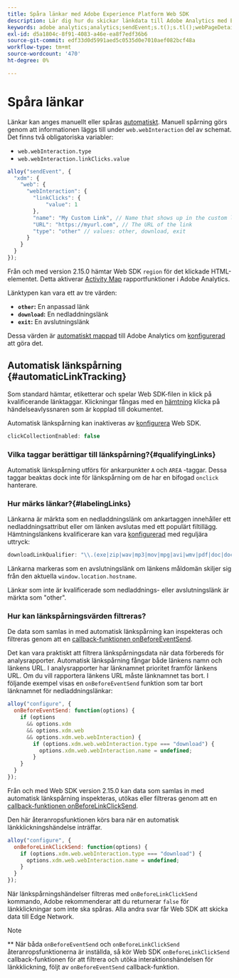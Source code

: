 ```yaml
---
title: Spåra länkar med Adobe Experience Platform Web SDK
description: Lär dig hur du skickar länkdata till Adobe Analytics med Experience Platform Web SDK
keywords: adobe analytics;analytics;sendEvent;s.t();s.tl();webPageDetails;pageViews;webInteraction;web Interaction;page views;link tracking;links;track links;clickCollection;click collection;
exl-id: d5a1804c-8f91-4083-a46e-ea8f7edf36b6
source-git-commit: edf33d0d5991aed5c0535d0e7010aef082bcf48a
workflow-type: tm+mt
source-wordcount: '470'
ht-degree: 0%

---
```


# Spåra länkar

Länkar kan anges manuellt eller spåras [automatiskt](#automaticLinkTracking). Manuell spårning görs genom att informationen läggs till under `web.webInteraction` del av schemat. Det finns två obligatoriska variabler:

* `web.webInteraction.type`
* `web.webInteraction.linkClicks.value`

```javascript
alloy("sendEvent", {
  "xdm": {
    "web": {
      "webInteraction": {
        "linkClicks": {
            "value": 1
        },
        "name": "My Custom Link", // Name that shows up in the custom links report
        "URL": "https://myurl.com", // The URL of the link
        "type": "other" // values: other, download, exit
      }
    }
  }
});
```

Från och med version 2.15.0 hämtar Web SDK `region` för det klickade HTML-elementet. Detta aktiverar [Activity Map](https://experienceleague.adobe.com/docs/analytics/analyze/activity-map/activity-map.html) rapportfunktioner i Adobe Analytics.

Länktypen kan vara ett av tre värden:

* **`other`:** En anpassad länk
* **`download`:** En nedladdningslänk
* **`exit`:** En avslutningslänk

Dessa värden är [automatiskt mappad](adobe-analytics/automatically-mapped-vars.md) till Adobe Analytics om [konfigurerad](adobe-analytics/analytics-overview.md) att göra det.

## Automatisk länkspårning {#automaticLinkTracking}

Som standard hämtar, etiketterar och spelar Web SDK-filen in klick på kvalificerande länktaggar. Klickningar fångas med en [hämtning](https://www.w3.org/TR/uievents/#capture-phase) klicka på händelseavlyssnaren som är kopplad till dokumentet.

Automatisk länkspårning kan inaktiveras av [konfigurera](../fundamentals/configuring-the-sdk.md#clickCollectionEnabled) Web SDK.

```javascript
clickCollectionEnabled: false
```

### Vilka taggar berättigar till länkspårning?{#qualifyingLinks}

Automatisk länkspårning utförs för ankarpunkter `A` och `AREA` -taggar. Dessa taggar beaktas dock inte för länkspårning om de har en bifogad `onclick` hanterare.

### Hur märks länkar?{#labelingLinks}

Länkarna är märkta som en nedladdningslänk om ankartaggen innehåller ett nedladdningsattribut eller om länken avslutas med ett populärt filtillägg. Hämtningslänkens kvalificerare kan vara [konfigurerad](../fundamentals/configuring-the-sdk.md) med reguljära uttryck:

```javascript
downloadLinkQualifier: "\\.(exe|zip|wav|mp3|mov|mpg|avi|wmv|pdf|doc|docx|xls|xlsx|ppt|pptx)$"
```

Länkarna markeras som en avslutningslänk om länkens måldomän skiljer sig från den aktuella `window.location.hostname`.

Länkar som inte är kvalificerade som nedladdnings- eller avslutningslänk är märkta som &quot;other&quot;.

### Hur kan länkspårningsvärden filtreras?

De data som samlas in med automatisk länkspårning kan inspekteras och filtreras genom att en [callback-funktionen onBeforeEventSend](../fundamentals/tracking-events.md#modifying-events-globally).

Det kan vara praktiskt att filtrera länkspårningsdata när data förbereds för analysrapporter. Automatisk länkspårning fångar både länkens namn och länkens URL. I analysrapporter har länknamnet prioritet framför länkens URL. Om du vill rapportera länkens URL måste länknamnet tas bort. I följande exempel visas en `onBeforeEventSend` funktion som tar bort länknamnet för nedladdningslänkar:

```javascript
alloy("configure", {
  onBeforeEventSend: function(options) {
    if (options
      && options.xdm
      && options.xdm.web
      && options.xdm.web.webInteraction) {
        if (options.xdm.web.webInteraction.type === "download") {
          options.xdm.web.webInteraction.name = undefined;
        }
    }
  }
});
```

Från och med Web SDK version 2.15.0 kan data som samlas in med automatisk länkspårning inspekteras, utökas eller filtreras genom att en [callback-funktionen onBeforeLinkClickSend](../fundamentals/configuring-the-sdk.md#onBeforeLinkClickSend).

Den här återanropsfunktionen körs bara när en automatisk länkklickningshändelse inträffar.

```javascript
alloy("configure", {
  onBeforeLinkClickSend: function(options) {
    if (options.xdm.web.webInteraction.type === "download") {
      options.xdm.web.webInteraction.name = undefined;
    }
  }
});
```

När länkspårningshändelser filtreras med `onBeforeLinkClickSend` kommando, Adobe rekommenderar att du returnerar `false` för länkklickningar som inte ska spåras. Alla andra svar får Web SDK att skicka data till Edge Network.


>[!NOTE]
>
>** När båda `onBeforeEventSend` och `onBeforeLinkClickSend` återanropsfunktionerna är inställda, så kör Web SDK `onBeforeLinkClickSend` callback-funktionen för att filtrera och utöka interaktionshändelsen för länkklickning, följt av `onBeforeEventSend` callback-funktion.